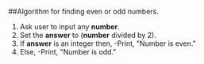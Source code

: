 ##Algorithm for finding even or odd numbers.

1. Ask user to input any **number**.
2. Set the **answer** to (**number** divided by 2).
3. If **answer** is an integer then,
   -Print, "Number is even."
4. Else,
   -Print, "Number is odd."
                       
